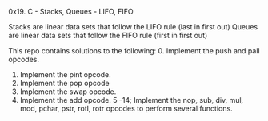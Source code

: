 0x19. C - Stacks, Queues - LIFO, FIFO

Stacks are linear data sets that follow the LIFO rule (last in first out)
Queues are linear data sets that follow the FIFO rule (first in first out)

This repo contains solutions to the following:
0. Implement the push and pall opcodes.
1. Implement the pint opcode.
2. Implement the pop opcode
3. Implement the swap opcode.
4. Implement the add opcode.
5 -14; Implement the nop, sub, div, mul, mod, pchar, pstr, rotl, rotr opcodes to perform several functions.
